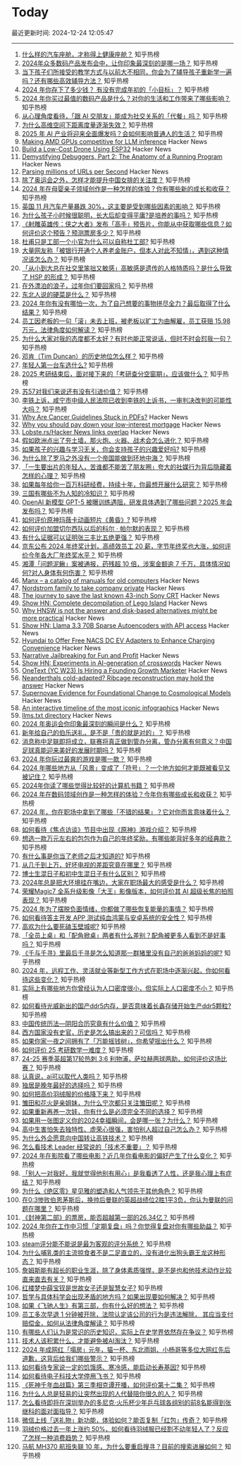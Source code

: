 # Today

最近更新时间: 2024-12-24 12:05:47

--- 
1. [什么样的汽车座舱，才称得上健康座舱？](https://www.zhihu.com/question/7609823116) 知乎热榜
2. [2024年众多数码产品发布会中，让你印象最深刻的是哪一场？](https://www.zhihu.com/question/6762696306) 知乎热榜
3. [当下孩子们所接受的教学方式与以前大不相同，你会为了辅导孩子重新学一遍吗？还有哪些高效辅导方法？](https://www.zhihu.com/question/7368899294) 知乎热榜
4. [2024 年你存下了多少钱？ 有没有完成年初的「小目标」？](https://www.zhihu.com/question/6638789429) 知乎热榜
5. [2024 年你买过最值的数码产品是什么？对你的生活和工作带来了哪些影响？](https://www.zhihu.com/question/6652842847) 知乎热榜
6. [从心理角度看待，「跟 AI 交朋友」能成为社交关系的「代餐」吗？](https://www.zhihu.com/question/6990207269) 知乎热榜
7. [为什么高维空间下距离度量逐渐失效？](https://www.zhihu.com/question/630891067) 知乎热榜
8. [2025 年 AI 产业将迎来全面爆发吗？会如何影响普通人的生活？](https://www.zhihu.com/question/6738762341) 知乎热榜
9. [Making AMD GPUs competitive for LLM inference](https://blog.mlc.ai/2023/08/09/Making-AMD-GPUs-competitive-for-LLM-inference) Hacker News
10. [Build a Low-Cost Drone Using ESP32](https://www.digikey.com/en/maker/projects/a-step-by-step-guide-to-build-a-low-cost-drone-using-esp32/8afccd0690574bcebfa0d2ad6fd0a391) Hacker News
11. [Demystifying Debuggers, Part 2: The Anatomy of a Running Program](https://www.rfleury.com/p/demystifying-debuggers-part-2-the) Hacker News
12. [Parsing millions of URLs per Second](https://onlinelibrary.wiley.com/doi/10.1002/spe.3296) Hacker News
13. [除了奥运会之外，怎样才能提升中国女排的关注度？](https://www.zhihu.com/question/6641917166) 知乎热榜
14. [2024 年在母婴亲子领域创作是一种怎样的体验？你有哪些新的成长和收获？](https://www.zhihu.com/question/7607031853) 知乎热榜
15. [英国 11 月汽车产量暴跌 30%，这主要是受到哪些因素的影响？](https://www.zhihu.com/question/7361458611) 知乎热榜
16. [为什么孩子小时候很聪明，长大后却变得平庸 ​?是培养的事吗？](https://www.zhihu.com/question/7562412140) 知乎热榜
17. [《射雕英雄传：侠之大者》发布「高手」预告片，你能从中获取哪些信息？如何评价这个预告？预测票房多少？](https://www.zhihu.com/question/7609366728) 知乎热榜
18. [杜甫只是工部一个小官为什么可以自称杜工部?](https://www.zhihu.com/question/652917850) 知乎热榜
19. [大量网友称「被银行开通个人养老金账户，但本人对此不知情」，遇到这种情况该怎么办？](https://www.zhihu.com/question/7693800571) 知乎热榜
20. [「从小到大总在社交里笨拙又敏感」高敏感是遗传的人格特质吗？是什么导致了 HSP 的形成？](https://www.zhihu.com/question/6683981491) 知乎热榜
21. [在外漂泊的浪子，过年你们要回家吗？](https://www.zhihu.com/question/7488471280) 知乎热榜
22. [东北人说的硬菜是什么？](https://www.zhihu.com/question/7270001514) 知乎热榜
23. [2024 年你有没有哪怕一次，为了自己想要的事物拼尽全力？最后取得了什么结果？](https://www.zhihu.com/question/6778902667) 知乎热榜
24. [员工因老板的一句「滚」未去上班，被老板以旷工为由解雇，员工获赔 15.98 万元，法律角度如何解读？](https://www.zhihu.com/question/7031875351) 知乎热榜
25. [为什么大家对我的态度都不太好？有时也能正常说话，但时不时会怼我一句？](https://www.zhihu.com/question/6879544729) 知乎热榜
26. [邓肯（Tim Duncan）的历史地位怎么样？](https://www.zhihu.com/question/6962179947) 知乎热榜
27. [年轻人第一台车选什么?](https://www.zhihu.com/question/552880564) 知乎热榜
28. [2025 考研结束后，面对接下来的「考研查分空窗期」，应该做什么？](https://www.zhihu.com/question/7614190585) 知乎热榜
29. [苏57对我们来说还有没有引进价值？](https://www.zhihu.com/question/7408642293) 知乎热榜
30. [李铁上诉，咸宁市中级人民法院已收到李铁的上诉书，一审判决改判的可能性大吗？](https://www.zhihu.com/question/7645981130) 知乎热榜
31. [Why Are Cancer Guidelines Stuck in PDFs?](https://seangeiger.substack.com/p/why-are-cancer-guidelines-stuck-in) Hacker News
32. [Why you should pay down your low-interest mortgage](https://andrewbridges.org/the-true-cost-of-pmi/) Hacker News
33. [Lobste.rs/Hacker News links overlap](https://lobhn.skyshelf.app/) Hacker News
34. [假如欧洲点出了夯土墙，那火炮、火器、战术会怎么进化？](https://www.zhihu.com/question/661825542) 知乎热榜
35. [如果孩子的兴趣与学习无关，你会支持孩子的兴趣爱好吗?](https://www.zhihu.com/question/7546143034) 知乎热榜
36. [为什么除了罗马之外没有一个帝国能做到环地中海？](https://www.zhihu.com/question/657986870) 知乎热榜
37. [「一生要出片的年轻人，苦谁都不能苦了朋友圈」夸大的社媒行为背后隐藏着怎样的心理？](https://www.zhihu.com/question/7007653471) 知乎热榜
38. [如果每年给你一百万科研经费，持续十年，你最想开展什么研究？](https://www.zhihu.com/question/624472785) 知乎热榜
39. [三国有哪些不为人知的冷知识？](https://www.zhihu.com/question/279817230) 知乎热榜
40. [OpenAI 新模型 GPT-5 被曝训练遇阻，研发具体遇到了哪些问题？2025 年会发布吗？](https://www.zhihu.com/question/7562897326) 知乎热榜
41. [如何评价原神玛薇卡动画短片《黄昏》?](https://www.zhihu.com/question/7618692757) 知乎热榜
42. [如何评价加盟切尔西队以后的科尔 · 帕尔默的表现？](https://www.zhihu.com/question/7077110413) 知乎热榜
43. [有什么证据可以证明张三丰比五绝更强？](https://www.zhihu.com/question/591173562) 知乎热榜
44. [京东公布 2024 年终奖计划，高绩效员工 20 薪，字节年终奖也大涨，如何评价今年各大厂年终奖水平？](https://www.zhihu.com/question/7639241562) 知乎热榜
45. [湘潭「问题泥鳅」案被通报，药残超 10 倍，涉案金额逾 7 千万，具体情况如何?对人身体有何伤害？](https://www.zhihu.com/question/7523359767) 知乎热榜
46. [Manx – a catalog of manuals for old computers](https://manx-docs.org/about.php) Hacker News
47. [Nordstrom family to take company private](https://www.bloomberg.com/news/articles/2024-12-23/nordstrom-family-to-take-company-private-in-6-25-billion-deal) Hacker News
48. [The journey to save the last known 43-inch Sony CRT](https://obsoletesony.substack.com/p/the-journey-to-save-the-last-known) Hacker News
49. [Show HN: Complete decompilation of Lego Island](https://github.com/isledecomp/isle) Hacker News
50. [Why HNSW is not the answer and disk-based alternatives might be more practical](https://blog.pgvecto.rs/why-hnsw-is-not-the-answer) Hacker News
51. [Show HN: Llama 3.3 70B Sparse Autoencoders with API access](https://www.goodfire.ai/papers/mapping-latent-spaces-llama/) Hacker News
52. [Hyundai to Offer Free NACS DC EV Adapters to Enhance Charging Convenience](https://www.hyundainews.com/en-us/releases/4339) Hacker News
53. [Narrative Jailbreaking for Fun and Profit](https://interconnected.org/home/2024/12/23/jailbreaking) Hacker News
54. [Show HN: Experiments in AI-generation of crosswords](https://abstractnonsense.com/crosswords.html) Hacker News
55. [OneText (YC W23) Is Hiring a Founding Growth Marketer](https://news.ycombinator.com/item?id=42496436) Hacker News
56. [Neanderthals cold-adapted? Ribcage reconstruction may hold the answer](https://phys.org/news/2024-12-neanderthals-cold-ready-ribcage-reconstruction.html) Hacker News
57. [Supernovae Evidence for Foundational Change to Cosmological Models](https://arxiv.org/abs/2412.15143) Hacker News
58. [An interactive timeline of the most iconic infographics](https://history.infowetrust.com) Hacker News
59. [llms.txt directory](https://directory.llmstxt.cloud/) Hacker News
60. [2024 年奥运会你印象最深刻的瞬间是什么？](https://www.zhihu.com/question/6641915700) 知乎热榜
61. [新年给自己的伯乐送礼，是不是「贵的就是对的」？](https://www.zhihu.com/question/7351725044) 知乎热榜
62. [消息称中足联即将成立，联赛将真正做到管办分离，管办分离有何意义？中国足球真能迎来美好的发展时期吗？](https://www.zhihu.com/question/7301940527) 知乎热榜
63. [2024 年你玩过最爽的游戏是哪一款？](https://www.zhihu.com/question/7182474704) 知乎热榜
64. [2024 年哪些地方从「风景」变成了「符号」？一个地方如何才能既被看见又被记住？](https://www.zhihu.com/question/6665341729) 知乎热榜
65. [2024年你读了哪些觉得比较好的计算机书籍？](https://www.zhihu.com/question/6163916893) 知乎热榜
66. [2024 年在数码领域创作是一种怎样的体验？今年你有哪些成长和收获？](https://www.zhihu.com/question/7294025731) 知乎热榜
67. [2024 年，你在职场中拿到了哪些「不错的结果」？它对你而言意味着什么？](https://www.zhihu.com/question/7107139535) 知乎热榜
68. [如何看待《焦点访谈》节目中出现《原神》游戏介绍？](https://www.zhihu.com/question/7628188144) 知乎热榜
69. [想选一款万元左右的包包作为自己的年终奖励，有哪些能背好多年的经典款？](https://www.zhihu.com/question/6025077893) 知乎热榜
70. [有什么事是你当了老师之后才知道的?](https://www.zhihu.com/question/324672558) 知乎热榜
71. [从几千到上万，好坏电视的差距究竟在哪里？](https://www.zhihu.com/question/494610133) 知乎热榜
72. [博士生混日子和初中生混日子有什么区别？](https://www.zhihu.com/question/7094160225) 知乎热榜
73. [2024年总是把大环境挂在嘴边，大家在职场最大的感受是什么？](https://www.zhihu.com/question/7285678676) 知乎热榜
74. [荣耀Magic7 全系升级影像「大王」影像版本，如何评价其 AI 超级长焦的拍照表现？](https://www.zhihu.com/question/7615964656) 知乎热榜
75. [2024 年为了摆脱负面情绪，你都做了哪些恢复能量的事情？](https://www.zhihu.com/question/6751872883) 知乎热榜
76. [如何看待答主开发 APP 测试纯血鸿蒙与安卓系统的安全性？](https://www.zhihu.com/question/7542155081) 知乎热榜
77. [高欢为什么要死磕玉壁城呢?](https://www.zhihu.com/question/653217047) 知乎热榜
78. [「全员上桌」和「配角掀桌」两者有什么差别？配角被更多人看到不是好事吗？](https://www.zhihu.com/question/5975703316) 知乎热榜
79. [《千与千寻》里最后千寻是怎么知道那一群猪里没有自己的爸爸妈妈的呢?](https://www.zhihu.com/question/26076643) 知乎热榜
80. [2024 年，远程工作、灵活就业等新型工作方式在职场中逐渐兴起，你如何看待这些变化？](https://www.zhihu.com/question/6778517204) 知乎热榜
81. [实际上有哪些地方你曾经认为人口密度很小，但实际上人口密度不小？](https://www.zhihu.com/question/7025479637) 知乎热榜
82. [如何看待光威新出的国产ddr5内存，是否意味着长鑫存储开始生产ddr5颗粒?](https://www.zhihu.com/question/7072991130) 知乎热榜
83. [中国传统历法—阴阳合历究竟有什么价值？](https://www.zhihu.com/question/6902336759) 知乎热榜
84. [西方国家没有史官，历史是怎么搞出来的？可信吗？](https://www.zhihu.com/question/7274857144) 知乎热榜
85. [如果你家一夜之间拥有了「万能摇钱树」，你希望摇出什么？](https://www.zhihu.com/question/7620096751) 知乎热榜
86. [如何评价 25 考研数学一难度？](https://www.zhihu.com/question/7413705151) 知乎热榜
87. [24-25 赛季英超第17轮热刺 3:6 利物浦，萨拉赫两球两助，如何评价这场比赛？](https://www.zhihu.com/question/7577839868) 知乎热榜
88. [认真说，ai可以取代人类吗？](https://www.zhihu.com/question/6782975731) 知乎热榜
89. [独居是晚年最好的选择吗？](https://www.zhihu.com/question/994768493) 知乎热榜
90. [如何把高价羽绒服的价格降下来？](https://www.zhihu.com/question/6540933922) 知乎热榜
91. [雏田和花火是亲姐妹，为什么宁次都只关注雏田呢？](https://www.zhihu.com/question/445323177) 知乎热榜
92. [如果重新再养一次娃，你有什么是必须完全不同的选择？](https://www.zhihu.com/question/6499067620) 知乎热榜
93. [如果用一张图定义你的2024幸福瞬间，会是哪一张？为什么？](https://www.zhihu.com/question/7381125743) 知乎热榜
94. [高中生害怕失去独特性、虚荣心很强，害怕别人超过自己怎么办？](https://www.zhihu.com/question/7140476505) 知乎热榜
95. [为什么外企愿意向中国转让高铁技术？](https://www.zhihu.com/question/28540125) 知乎热榜
96. [怎么看技术 Leader 经常说的「技术不重要」？](https://www.zhihu.com/question/7484375154) 知乎热榜
97. [2024 年在影院看了哪些电影？近几年你看电影的偏好产生了什么变化？](https://www.zhihu.com/question/6844856111) 知乎热榜
98. [「别人一对我好，我就觉得他别有用心」是我看透了人性，还是我心理上有症结？](https://www.zhihu.com/question/7455092500) 知乎热榜
99. [为什么《绝区零》星见雅的塑造和人气领先于其他角色？](https://www.zhihu.com/question/660932893) 知乎热榜
100. [在0:3惨败伯恩茅斯后，换帅后曼联的英超战绩位2胜1平3负，你认为曼联的问题在哪里？](https://www.zhihu.com/question/7602033289) 知乎热榜
101. [《封神第二部》的票房，能否超越第一部的26.34亿？](https://www.zhihu.com/question/7460095844) 知乎热榜
102. [2024 年你在工作中习惯「定期复盘」吗？你觉得复盘对你有哪些助益？](https://www.zhihu.com/question/7130158239) 知乎热榜
103. [steam评分能不能说是最为客观的评分系统？](https://www.zhihu.com/question/7285407651) 知乎热榜
104. [为什么哺乳类的主流掠食者不是二足直立的，没有进化出狗头霸王龙这种形态？](https://www.zhihu.com/question/7030636119) 知乎热榜
105. [詹姆斯能有超长的职业生涯，除了身体素质强悍，是不是也和他技术动作比较直来直去有关？](https://www.zhihu.com/question/660248290) 知乎热榜
106. [红楼梦中薛宝钗是世故女子还是智慧女子?](https://www.zhihu.com/question/6485604159) 知乎热榜
107. [哲学与具体科学会出现矛盾的地方吗？如果出现要如何解决？](https://www.zhihu.com/question/7263924709) 知乎热榜
108. [如果《飞驰人生》有第三部，你有什么好的想法？](https://www.zhihu.com/question/5975678930) 知乎热榜
109. [员工多次早退 1 分钟被开除，法院认定该公司的行为是违法解除， 其应当支付赔偿金，如何从法律角度解读？](https://www.zhihu.com/question/7611091343) 知乎热榜
110. [有哪些人们认为是常识的历史知识，实际上在史学界依然存在争议？](https://www.zhihu.com/question/660981529) 知乎热榜
111. [技术人该积累什么，才能避免被AI淘汰？](https://www.zhihu.com/question/7440697804) 知乎热榜
112. [2024 年成网红「塌房」元年，猫一杯、东北雨姐、小杨哥等多位大网红先后道歉，这背后给我们哪些警示？](https://www.zhihu.com/question/6844088892) 知乎热榜
113. [如何看待专家说一定的饥饿感、寒冷感，能启动长寿基因?](https://www.zhihu.com/question/7456949751) 知乎热榜
114. [如何看待电子科技大学停用飞书？](https://www.zhihu.com/question/7349591450) 知乎热榜
115. [《死神千年血战篇》第三季相克谭开播，如何评价第十二集？](https://www.zhihu.com/question/7498286460) 知乎热榜
116. [为什么人总是轻易的让突然出现的人代替陪你很久的人？](https://www.zhihu.com/question/7572741123) 知乎热榜
117. [怎么看待即将在深圳举办的多尼克·火乐杯少年乒乓球各组别的前8名能得到张继科的面对面指导？](https://www.zhihu.com/question/7494579593) 知乎热榜
118. [微信上线「送礼物」新功能，体验如何？能否复制「红包」传奇？](https://www.zhihu.com/question/7297631911) 知乎热榜
119. [羽绒价格过去一年上涨约 50%，如何看待羽绒服已经割不动年轻人了？反应了怎样一种消费趋势？](https://www.zhihu.com/question/7353204206) 知乎热榜
120. [马航 MH370 航班失联 10 年，为什么要重启搜寻？目前的搜索进展如何？](https://www.zhihu.com/question/7375114794) 知乎热榜
